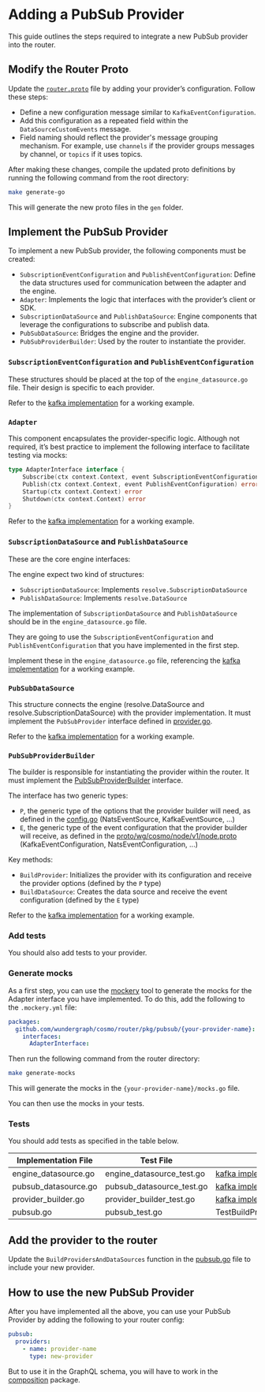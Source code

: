 
# Adding a PubSub Provider

This guide outlines the steps required to integrate a new PubSub provider into the router.

## Modify the Router Proto

Update the [`router.proto`](../../../proto/wg/cosmo/node/v1/node.proto) file by adding your provider’s configuration. Follow these steps:

- Define a new configuration message similar to `KafkaEventConfiguration`.
- Add this configuration as a repeated field within the `DataSourceCustomEvents` message.
- Field naming should reflect the provider's message grouping mechanism. For example, use `channels` if the provider groups messages by channel, or `topics` if it uses topics.

After making these changes, compile the updated proto definitions by running the following command from the root directory:

```bash
make generate-go
```

This will generate the new proto files in the `gen` folder.


## Implement the PubSub Provider

To implement a new PubSub provider, the following components must be created:
- `SubscriptionEventConfiguration` and `PublishEventConfiguration`: Define the data structures used for communication between the adapter and the engine.
- `Adapter`: Implements the logic that interfaces with the provider’s client or SDK.
- `SubscriptionDataSource` and `PublishDataSource`: Engine components that leverage the configurations to subscribe and publish data.
- `PubSubDataSource`: Bridges the engine and the provider.
- `PubSubProviderBuilder`: Used by the router to instantiate the provider.

### `SubscriptionEventConfiguration` and `PublishEventConfiguration`

These structures should be placed at the top of the `engine_datasource.go` file. Their design is specific to each provider.

Refer to the [kafka implementation](./kafka/engine_datasource.go) for a working example.

### `Adapter`

This component encapsulates the provider-specific logic. Although not required, it’s best practice to implement the following interface to facilitate testing via mocks:

```go
type AdapterInterface interface {
	Subscribe(ctx context.Context, event SubscriptionEventConfiguration, updater resolve.SubscriptionUpdater) error
	Publish(ctx context.Context, event PublishEventConfiguration) error
	Startup(ctx context.Context) error
	Shutdown(ctx context.Context) error
}
```

Refer to the [kafka implementation](./kafka/adapter.go) for a working example.

### `SubscriptionDataSource` and `PublishDataSource`

These are the core engine interfaces:

The engine expect two kind of structures:
- `SubscriptionDataSource`: Implements `resolve.SubscriptionDataSource`
- `PublishDataSource`: Implements `resolve.DataSource`

The implementation of `SubscriptionDataSource` and `PublishDataSource` should be in the `engine_datasource.go` file.

They are going to use the `SubscriptionEventConfiguration` and `PublishEventConfiguration` that you have implemented in the first step.

Implement these in the `engine_datasource.go` file, referencing the [kafka implementation](./kafka/engine_datasource.go) for a working example.

### `PubSubDataSource`

This structure connects the engine (resolve.DataSource and resolve.SubscriptionDataSource) with the provider implementation. It must implement the `PubSubProvider` interface defined in [provider.go](./datasource/provider.go).

Refer to the [kafka implementation](./kafka/pubsub_datasource.go) for a working example.

### `PubSubProviderBuilder`

The builder is responsible for instantiating the provider within the router. It must implement the [PubSubProviderBuilder](./datasource/provider.go) interface.

The interface has two generic types:
- `P`, the generic type of the options that the provider builder will need, as defined in the [config.go](../config/config.go) (NatsEventSource, KafkaEventSource, ...)
- `E`, the generic type of the event configuration that the provider builder will receive, as defined in the [proto/wg/cosmo/node/v1/node.proto](../../../proto/wg/cosmo/node/v1/node.proto) (KafkaEventConfiguration, NatsEventConfiguration, ...)

Key methods:
- `BuildProvider`: Initializes the provider with its configuration and receive the provider options (defined by the `P` type)
- `BuildDataSource`: Creates the data source and receive the event configuration (defined by the `E` type)

Refer to the [kafka implementation](./kafka/provider_builder.go) for a working example.

### Add tests

You should also add tests to your provider.

### Generate mocks
As a first step, you can use the [mockery](https://github.com/vektra/mockery) tool to generate the mocks for the Adapter interface you have implemented. To do this, add the following to the `.mockery.yml` file:

```yaml
packages:
  github.com/wundergraph/cosmo/router/pkg/pubsub/{your-provider-name}:
    interfaces:
      AdapterInterface:
```

Then run the following command from the router directory:

```bash
make generate-mocks
```

This will generate the mocks in the `{your-provider-name}/mocks.go` file.

You can then use the mocks in your tests.

### Tests

You should add tests as specified in the table below.

| Implementation File | Test File | Reference File |
|-------------------|-----------|-----------------|
| engine_datasource.go | engine_datasource_test.go | [kafka implementation](./kafka/engine_datasource_test.go) |
| pubsub_datasource.go | pubsub_datasource_test.go | [kafka implementation](./kafka/pubsub_datasource_test.go) |
| provider_builder.go | provider_builder_test.go | [kafka implementation](./kafka/provider_builder_test.go) |
| pubsub.go | pubsub_test.go | TestBuildProvidersAndDataSources_Kafka_OK |

## Add the provider to the router

Update the `BuildProvidersAndDataSources` function in the [pubsub.go](./pubsub.go) file to include your new provider.

## How to use the new PubSub Provider

After you have implemented all the above, you can use your PubSub Provider by adding the following to your router config:

```yaml
pubsub:
  providers:
    - name: provider-name
      type: new-provider
```

But to use it in the GraphQL schema, you will have to work in the [composition](../../../composition) package.